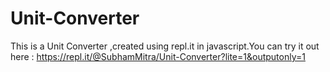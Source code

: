 # Unit-Converter
This is a Unit Converter ,created using repl.it in javascript.You can try it out here : https://repl.it/@SubhamMitra/Unit-Converter?lite=1&outputonly=1

